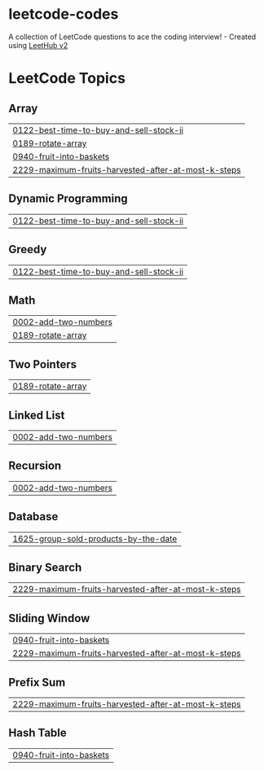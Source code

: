 # leetcode-codes
A collection of LeetCode questions to ace the coding interview! - Created using [LeetHub v2](https://github.com/arunbhardwaj/LeetHub-2.0)

<!---LeetCode Topics Start-->
# LeetCode Topics
## Array
|  |
| ------- |
| [0122-best-time-to-buy-and-sell-stock-ii](https://github.com/laharilaharika/leetcode-codes/tree/master/0122-best-time-to-buy-and-sell-stock-ii) |
| [0189-rotate-array](https://github.com/laharilaharika/leetcode-codes/tree/master/0189-rotate-array) |
| [0940-fruit-into-baskets](https://github.com/laharilaharika/leetcode-codes/tree/master/0940-fruit-into-baskets) |
| [2229-maximum-fruits-harvested-after-at-most-k-steps](https://github.com/laharilaharika/leetcode-codes/tree/master/2229-maximum-fruits-harvested-after-at-most-k-steps) |
## Dynamic Programming
|  |
| ------- |
| [0122-best-time-to-buy-and-sell-stock-ii](https://github.com/laharilaharika/leetcode-codes/tree/master/0122-best-time-to-buy-and-sell-stock-ii) |
## Greedy
|  |
| ------- |
| [0122-best-time-to-buy-and-sell-stock-ii](https://github.com/laharilaharika/leetcode-codes/tree/master/0122-best-time-to-buy-and-sell-stock-ii) |
## Math
|  |
| ------- |
| [0002-add-two-numbers](https://github.com/laharilaharika/leetcode-codes/tree/master/0002-add-two-numbers) |
| [0189-rotate-array](https://github.com/laharilaharika/leetcode-codes/tree/master/0189-rotate-array) |
## Two Pointers
|  |
| ------- |
| [0189-rotate-array](https://github.com/laharilaharika/leetcode-codes/tree/master/0189-rotate-array) |
## Linked List
|  |
| ------- |
| [0002-add-two-numbers](https://github.com/laharilaharika/leetcode-codes/tree/master/0002-add-two-numbers) |
## Recursion
|  |
| ------- |
| [0002-add-two-numbers](https://github.com/laharilaharika/leetcode-codes/tree/master/0002-add-two-numbers) |
## Database
|  |
| ------- |
| [1625-group-sold-products-by-the-date](https://github.com/laharilaharika/leetcode-codes/tree/master/1625-group-sold-products-by-the-date) |
## Binary Search
|  |
| ------- |
| [2229-maximum-fruits-harvested-after-at-most-k-steps](https://github.com/laharilaharika/leetcode-codes/tree/master/2229-maximum-fruits-harvested-after-at-most-k-steps) |
## Sliding Window
|  |
| ------- |
| [0940-fruit-into-baskets](https://github.com/laharilaharika/leetcode-codes/tree/master/0940-fruit-into-baskets) |
| [2229-maximum-fruits-harvested-after-at-most-k-steps](https://github.com/laharilaharika/leetcode-codes/tree/master/2229-maximum-fruits-harvested-after-at-most-k-steps) |
## Prefix Sum
|  |
| ------- |
| [2229-maximum-fruits-harvested-after-at-most-k-steps](https://github.com/laharilaharika/leetcode-codes/tree/master/2229-maximum-fruits-harvested-after-at-most-k-steps) |
## Hash Table
|  |
| ------- |
| [0940-fruit-into-baskets](https://github.com/laharilaharika/leetcode-codes/tree/master/0940-fruit-into-baskets) |
<!---LeetCode Topics End-->